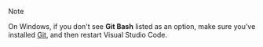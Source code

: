 > [!NOTE]
> On Windows, if you don't see **Git Bash** listed as an option, make sure you've installed [Git](https://git-scm.com/downloads?azure-portal=true), and then restart Visual Studio Code.
